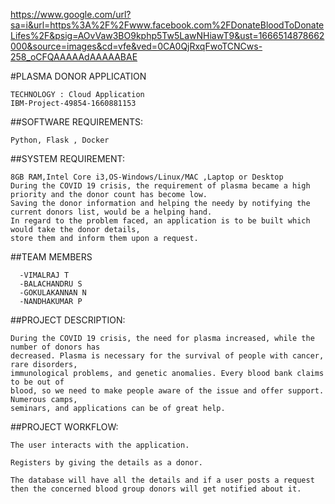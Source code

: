 https://www.google.com/url?sa=i&url=https%3A%2F%2Fwww.facebook.com%2FDonateBloodToDonateLifes%2F&psig=AOvVaw3BO9kphp5Tw5LawNHiawT9&ust=1666514878662000&source=images&cd=vfe&ved=0CA0QjRxqFwoTCNCws-258_oCFQAAAAAdAAAAABAE


#PLASMA DONOR APPLICATION
```text
TECHNOLOGY : Cloud Application 
IBM-Project-49854-1660881153
```
##SOFTWARE REQUIREMENTS:
```text
Python, Flask , Docker
```
##SYSTEM REQUIREMENT:
```text
8GB RAM,Intel Core i3,OS-Windows/Linux/MAC ,Laptop or Desktop
During the COVID 19 crisis, the requirement of plasma became a high priority and the donor count has become low. 
Saving the donor information and helping the needy by notifying the current donors list, would be a helping hand.
In regard to the problem faced, an application is to be built which would take the donor details, 
store them and inform them upon a request.
```
##TEAM MEMBERS
```text
  -VIMALRAJ T
  -BALACHANDRU S
  -GOKULAKANNAN N
  -NANDHAKUMAR P
```
##PROJECT DESCRIPTION:
```text
During the COVID 19 crisis, the need for plasma increased, while the number of donors has
decreased. Plasma is necessary for the survival of people with cancer, rare disorders,
immunological problems, and genetic anomalies. Every blood bank claims to be out of
blood, so we need to make people aware of the issue and offer support. Numerous camps,
seminars, and applications can be of great help.
```
##PROJECT WORKFLOW:
```text
The user interacts with the application.

Registers by giving the details as a donor.

The database will have all the details and if a user posts a request then the concerned blood group donors will get notified about it.
 ```
 

